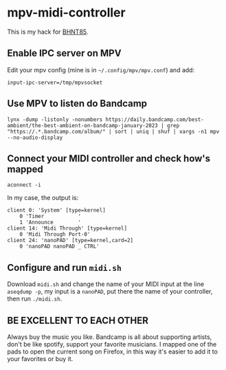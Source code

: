 # mpv-midi-controller

This is my hack for [BHNT85](https://github.com/berlin-hack-and-tell/berlinhackandtell.rocks/pull/351).

## Enable IPC server on MPV

Edit your mpv config (mine is in `~/.config/mpv/mpv.conf`) and add:

```
input-ipc-server=/tmp/mpvsocket
```

## Use MPV to listen do Bandcamp

`lynx -dump -listonly -nonumbers https://daily.bandcamp.com/best-ambient/the-best-ambient-on-bandcamp-january-2023 | grep "https://.*.bandcamp.com/album/" | sort | uniq | shuf | xargs -n1 mpv --no-audio-display`

## Connect your MIDI controller and check how's mapped

```
aconnect -i
```

In my case, the output is:

```
client 0: 'System' [type=kernel]
    0 'Timer           '
    1 'Announce        '
client 14: 'Midi Through' [type=kernel]
    0 'Midi Through Port-0'
client 24: 'nanoPAD' [type=kernel,card=2]
    0 'nanoPAD nanoPAD _ CTRL'
```

## Configure and run `midi.sh`

Download `midi.sh` and change the name of your MIDI input at the line `aseqdump -p`, my input is a `nanoPAD`, put there the name of your controller, then run `./midi.sh`.

## BE EXCELLENT TO EACH OTHER

Always buy the music you like. Bandcamp is all about supporting artists, don't be like spotify, support your favorite musicians. I mapped one of the pads to open the current song on Firefox, in this way it's easier to add it to your favorites or buy it.
